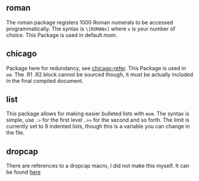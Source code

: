 ## roman
The roman package registers 1000 Roman numerals to be accessed programmatically.
The syntax is `\[ROMANx]` where `x` is your number of choice.
This Package is used in default.mom.

## chicago
Package here for redundancy, see [chicago-refer](https://github.com/user18130814200115-2/chicago-refer).
This Package is used in `om`.
The .R1 .R2 block cannot be sourced though, it must be actually included in the final compiled document.

## list
This package allows for making easier bulleted lists with `mom`.
The syntax is simple, use `.>` for the first level `.>>` for the second and so forth.
The limit is currently set to 9 indented lists, though this is a variable you can change in the file.

## dropcap
There are references to a dropcap macro, I did not make this myself.
It can be found [here](https://lists.gnu.org/archive/html/groff/2005-03/msg00133.html)

